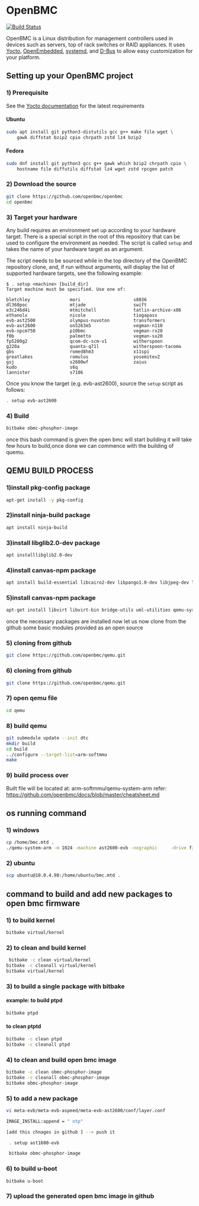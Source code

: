# OpenBMC

[![Build Status](https://jenkins.openbmc.org/buildStatus/icon?job=latest-master)](https://jenkins.openbmc.org/job/latest-master/)

OpenBMC is a Linux distribution for management controllers used in devices such
as servers, top of rack switches or RAID appliances. It uses
[Yocto](https://www.yoctoproject.org/),
[OpenEmbedded](https://www.openembedded.org/wiki/Main_Page),
[systemd](https://www.freedesktop.org/wiki/Software/systemd/), and
[D-Bus](https://www.freedesktop.org/wiki/Software/dbus/) to allow easy
customization for your platform.

## Setting up your OpenBMC project

### 1) Prerequisite

See the
[Yocto documentation](https://docs.yoctoproject.org/ref-manual/system-requirements.html#required-packages-for-the-build-host)
for the latest requirements

#### Ubuntu

```sh
sudo apt install git python3-distutils gcc g++ make file wget \
    gawk diffstat bzip2 cpio chrpath zstd lz4 bzip2
```

#### Fedora

```sh
sudo dnf install git python3 gcc g++ gawk which bzip2 chrpath cpio \
    hostname file diffutils diffstat lz4 wget zstd rpcgen patch
```

### 2) Download the source

```sh
git clone https://github.com/openbmc/openbmc
cd openbmc
```

### 3) Target your hardware

Any build requires an environment set up according to your hardware target.
There is a special script in the root of this repository that can be used to
configure the environment as needed. The script is called `setup` and takes the
name of your hardware target as an argument.

The script needs to be sourced while in the top directory of the OpenBMC
repository clone, and, if run without arguments, will display the list of
supported hardware targets, see the following example:

```text
$ . setup <machine> [build_dir]
Target machine must be specified. Use one of:

bletchley               mori                    s8036
dl360poc                mtjade                  swift
e3c246d4i               mtmitchell              tatlin-archive-x86
ethanolx                nicole                  tiogapass
evb-ast2500             olympus-nuvoton         transformers
evb-ast2600             on5263m5                vegman-n110
evb-npcm750             p10bmc                  vegman-rx20
f0b                     palmetto                vegman-sx20
fp5280g2                qcom-dc-scm-v1          witherspoon
g220a                   quanta-q71l             witherspoon-tacoma
gbs                     romed8hm3               x11spi
greatlakes              romulus                 yosemitev2
gsj                     s2600wf                 zaius
kudo                    s6q
lannister               s7106
```

Once you know the target (e.g. evb-ast2600), source the `setup` script as follows:

```sh
. setup evb-ast2600
```

### 4) Build

```sh
bitbake obmc-phosphor-image
```

once this bash command is given the open bmc will start building it will take few hours to build,once done we can commence with the building of quemu.

## QEMU BUILD PROCESS

### 1)install pkg-config package
```sh
apt-get install -y pkg-config
```

### 2)install ninja-build package
```sh
apt install ninja-build
```

### 3)install libglib2.0-dev package
```sh
apt installlibglib2.0-dev
```

### 4)install canvas-npm package
```sh
apt install build-essential libcairo2-dev libpango1.0-dev libjpeg-dev libgif-dev librsvg2-dev

```

### 5)install canvas-npm package
```sh
apt-get install libvirt libvirt-bin bridge-utils uml-utilities qemu-system-common

```
once the necessary packages are installed now let us now clone from the github some basic modules provided as an open source
### 5) cloning from github
```sh
git clone https://github.com/openbmc/qemu.git

```
### 6) cloning from github
```sh
git clone https://github.com/openbmc/qemu.git

```
### 7) open qemu file
```sh
cd qemu
```
### 8) build qemu
```sh
git submodule update --init dtc
mkdir build
cd build
../configure --target-list=arm-softmmu
make

```
### 9) build process over

Built file will be located at: arm-softmmu/qemu-system-arm
refer: https://github.com/openbmc/docs/blob/master/cheatsheet.md

 ## os running command
 ### 1) windows
 ```sh
 cp /home/bmc.mtd .
./qemu-system-arm -m 1024 -machine ast2600-evb -nographic     -drive file=bmc.mtd,format=raw,if=mtd
```
### 2) ubuntu
```sh
scp ubuntu@10.0.4.98:/home/ubuntu/bmc.mtd .
```
## command to build and add new packages to open bmc firmware

### 1) to build kernel

 
```sh
bitbake virtual/kernel
```
### 2) to clean and build kernel
```sh
 bitbake -c clean virtual/kernel
bitbake -c cleanall virtual/kernel
bitbake virtual/kernel

```
### 3) to build a single package with bitbake

#### example: to build ptpd
```sh
bitbake ptpd
```

#### to clean ptptd
```sh
bitbake -c clean ptpd
bitbake -c cleanall ptpd
```
### 4) to clean and build open bmc image

```sh 
bitbake -c clean obmc-phosphor-image
bitbake -c cleanall obmc-phosphor-image 
bitbake obmc-phosphor-image
```

### 5) to add a new package
```sh
vi meta-evb/meta-evb-aspeed/meta-evb-ast2600/conf/layer.conf   

IMAGE_INSTALL:append = " ntp"

[add this chnages in github ] --> push it

 . setup ast1600-evb

 bitbake obmc-phosphor-image
 ```

 ### 6) to build u-boot
```sh
bitbake u-boot
```

### 7) upload the generated open bmc image in github


